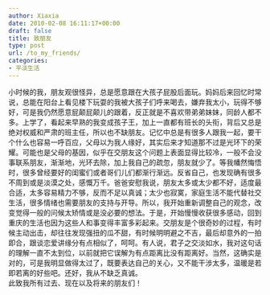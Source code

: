 ```yaml
---
author: Xiaxia
date: 2010-02-08 16:11:17+00:00
draft: false
title: 致朋友
type: post
url: /to_my_friends/
categories:
- 平淡生活
---
```


小时候的我，朋友观很怪异，总是愿意跟在大孩子屁股后面玩。妈妈后来回忆时常说，总能在阳台上看见楼下玩耍的我被大孩子们呼来喝去，嫌弃我太小，玩得不够好，可是我仍然愿意屁颠屁颠儿的跟着，反正就是不喜欢带弟弟妹妹，同龄人都不多。上学了，看起来早熟的我变成孩子王，加上一直都有班长的头衔，背后又总是绝对权威和严肃的班主任，所以也不缺朋友。记忆中总是有很多人跟我一起，要干个什么也容易一呼百应，父母以为我人缘好，其实后来才知道那不过是光环下的荣耀。可能也是父母的基因，似乎在交朋友这个问题上表面显得比较冷，一般不会没事联系朋友，渐渐地，光环去除，加上我自己的疏忽，朋友就少了。等我幡然悔悟时，很多曾经要好的闺蜜们或者哥们儿们都渐行渐远。反省自己，也发现确有很多不周到或是淡漠之处，感慨万千。爸爸安慰我说，朋友太多或太少都不好，适度最合适，太多容易精力不够，反而不足以真诚；太少也寂寞，家庭生活不能代替社交生活，很多情绪也需要朋友的支持与开导。所以，我开始重新调整自己的观念，改变觉得一般的问候太矫情或是没必要的想法。于是，开始慢慢收获很多感动，回到重庆的生活也因为这些人和事变得丰富多彩起来。交朋友是个很奇妙的过程，有时候主动出击，却往往发现强扭的瓜不甜，有时候明明避之不吉，最后却意外的一拍即合，跟谈恋爱讲缘分有点相似了，呵呵。有人说，君子之交淡如水，我对这句话的理解一直不太到位，以前就把它误解为有点距离比没有距离好。当然，这确实是对的，可是我明显做得太过了，既要表达自己的关心，又不能干涉太多，温暖是若即若离的好些吧。还好，我从不缺乏真诚。  
此致我所有过去、现在以及将来的朋友们！  

